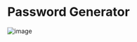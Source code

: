# Password Generator

![image](https://github.com/vishal989/mini-projects/assets/23554079/56d3eb5d-0d1e-41c4-8569-aefffe21a6e9)
